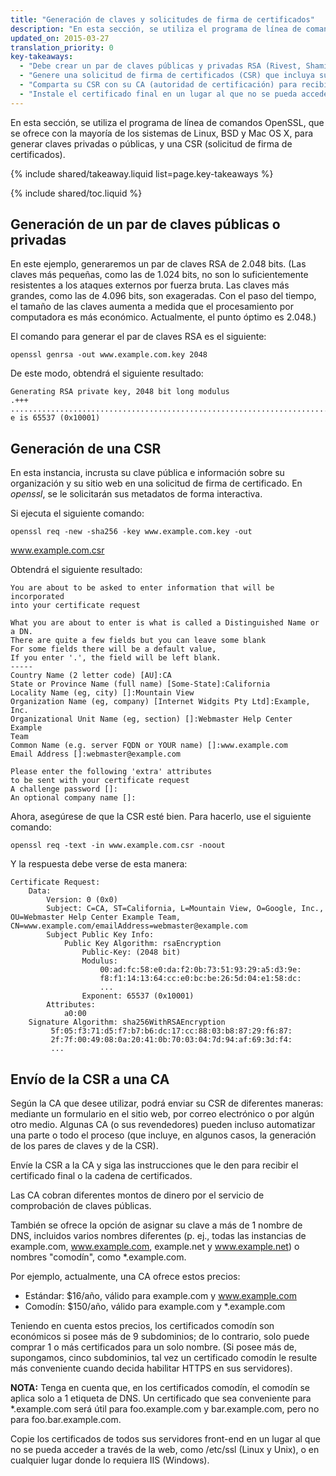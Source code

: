 ```yaml
---
title: "Generación de claves y solicitudes de firma de certificados"
description: "En esta sección, se utiliza el programa de línea de comandos OpenSSL, que se ofrece con la mayoría de los sistemas de Linux, BSD y Mac OS X, para generar claves privadas o públicas, y una CSR (solicitud de firma de certificados)"
updated_on: 2015-03-27
translation_priority: 0
key-takeaways:
  - "Debe crear un par de claves públicas y privadas RSA (Rivest, Shamir y Adleman) de 2.048&nbsp;bits."
  - "Genere una solicitud de firma de certificados (CSR) que incluya su clave pública."
  - "Comparta su CSR con su CA (autoridad de certificación) para recibir un certificado final o una cadena de certificados."
  - "Instale el certificado final en un lugar al que no se pueda acceder a través de la web, como /etc/ssl (Linux y Unix), o en cualquier lugar donde lo requiera IIS (Windows)."
---
```


<p class="intro">
  En esta sección, se utiliza el programa de línea de comandos OpenSSL, que se ofrece con la mayoría de los sistemas de Linux, BSD y Mac OS X, para generar claves privadas o públicas, y una CSR (solicitud de firma de certificados).
</p>

{% include shared/takeaway.liquid list=page.key-takeaways %}

{% include shared/toc.liquid %}

## Generación de un par de claves públicas o privadas

En este ejemplo, generaremos un par de claves RSA de 2.048&nbsp;bits. (Las claves más pequeñas, como las de
1.024&nbsp;bits, no son lo suficientemente resistentes a los ataques externos por fuerza bruta. Las
claves más grandes, como las de 4.096&nbsp;bits, son exageradas. Con el paso del tiempo, el tamaño de las claves aumenta a medida que
el procesamiento por computadora es más económico. Actualmente, el punto óptimo es 2.048.)

El comando para generar el par de claves RSA es el siguiente:

    openssl genrsa -out www.example.com.key 2048

De este modo, obtendrá el siguiente resultado:

    Generating RSA private key, 2048 bit long modulus
    .+++
    .......................................................................................+++
    e is 65537 (0x10001)

## Generación de una CSR

En esta instancia, incrusta su clave pública e información sobre su organización
y su sitio web en una solicitud de firma de certificado. En *openssl*, se le solicitarán sus metadatos
de forma interactiva.

Si ejecuta el siguiente comando:

    openssl req -new -sha256 -key www.example.com.key -out
www.example.com.csr

Obtendrá el siguiente resultado:

    You are about to be asked to enter information that will be incorporated
    into your certificate request

    What you are about to enter is what is called a Distinguished Name or a DN.
    There are quite a few fields but you can leave some blank
    For some fields there will be a default value,
    If you enter '.', the field will be left blank.
    -----
    Country Name (2 letter code) [AU]:CA
    State or Province Name (full name) [Some-State]:California
    Locality Name (eg, city) []:Mountain View
    Organization Name (eg, company) [Internet Widgits Pty Ltd]:Example, Inc.
    Organizational Unit Name (eg, section) []:Webmaster Help Center Example
    Team
    Common Name (e.g. server FQDN or YOUR name) []:www.example.com
    Email Address []:webmaster@example.com

    Please enter the following 'extra' attributes
    to be sent with your certificate request
    A challenge password []:
    An optional company name []:

Ahora, asegúrese de que la CSR esté bien. Para hacerlo, use el siguiente comando:

    openssl req -text -in www.example.com.csr -noout

Y la respuesta debe verse de esta manera:

    Certificate Request:
        Data:
            Version: 0 (0x0)
            Subject: C=CA, ST=California, L=Mountain View, O=Google, Inc.,
    OU=Webmaster Help Center Example Team,
    CN=www.example.com/emailAddress=webmaster@example.com
            Subject Public Key Info:
                Public Key Algorithm: rsaEncryption
                    Public-Key: (2048 bit)
                    Modulus:
                        00:ad:fc:58:e0:da:f2:0b:73:51:93:29:a5:d3:9e:
                        f8:f1:14:13:64:cc:e0:bc:be:26:5d:04:e1:58:dc:
                        ...
                    Exponent: 65537 (0x10001)
            Attributes:
                a0:00
        Signature Algorithm: sha256WithRSAEncryption
             5f:05:f3:71:d5:f7:b7:b6:dc:17:cc:88:03:b8:87:29:f6:87:
             2f:7f:00:49:08:0a:20:41:0b:70:03:04:7d:94:af:69:3d:f4:
             ...

## Envío de la CSR a una CA

Según la CA que desee utilizar, podrá enviar 
su CSR de diferentes maneras: mediante un formulario en el sitio web, por correo electrónico o por algún otro
medio. Algunas CA (o sus revendedores) pueden incluso automatizar una parte o todo el proceso
(que incluye, en algunos casos, la generación de los pares de claves y de la CSR).

Envíe la CSR a la CA y siga las instrucciones que le den para recibir el
certificado final o la cadena de certificados.

Las CA cobran diferentes montos de dinero por el servicio de comprobación
de claves públicas.

También se ofrece la opción de asignar su clave a más de 1 nombre de DNS, incluidos
varios nombres diferentes (p.&nbsp;ej., todas las instancias de example.com, www.example.com, example.net
y www.example.net) o nombres &quot;comodín&quot;, como \*.example.com.

Por ejemplo, actualmente, una CA ofrece estos precios:

* Estándar: $16/año, válido para example.com y www.example.com
* Comodín: $150/año, válido para example.com y \*.example.com

Teniendo en cuenta estos precios, los certificados comodín son económicos si posee más de 9
subdominios; de lo contrario, solo puede comprar 1 o más certificados para un solo nombre. (Si
posee más de, supongamos, cinco subdominios, tal vez un certificado comodín
le resulte más conveniente cuando decida habilitar HTTPS en sus servidores).

**NOTA:** Tenga en cuenta que, en los certificados comodín, el comodín se aplica
solo a 1 etiqueta de DNS. Un certificado que sea conveniente para \*.example.com será útil para
foo.example.com y bar.example.com, pero no para foo.bar.example.com.

Copie los certificados de todos sus servidores front-end en un
lugar al que no se pueda acceder a través de la web, como /etc/ssl (Linux y Unix), o en cualquier lugar donde lo requiera IIS (Windows).

